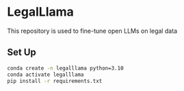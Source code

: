# LegalLlama
This repository is used to fine-tune open LLMs on legal data

## Set Up

```bash
conda create -n legalllama python=3.10
conda activate legalllama
pip install -r requirements.txt
```